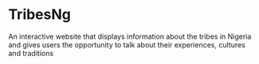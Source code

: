 # TribesNg
An interactive website that displays information about the tribes in Nigeria and gives users the opportunity to talk about their experiences, cultures and traditions

